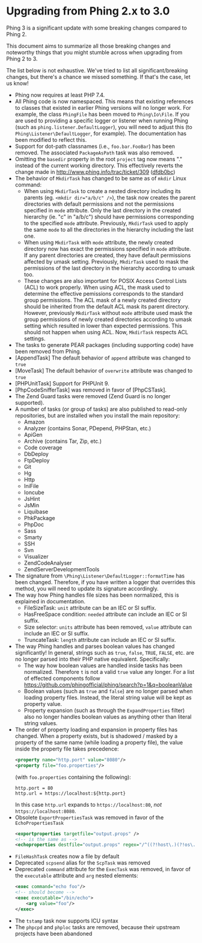 Upgrading from Phing 2.x to 3.0
===============================

Phing 3 is a significant update with some breaking changes compared to Phing 2.

This document aims to summarize all those  breaking changes and noteworthy things
that you might stumble across when upgrading from Phing 2 to 3.

The list below is not exhaustive. We've tried to list all significant/breaking changes,
but there's a chance we missed something. If that's the case,
let us know!

* Phing now requires at least PHP 7.4.
* All Phing code is now namespaced. This means that existing references to classes
  that existed in earlier Phing versions will no longer work. For example, the
  class `PhingFile` has been moved to `Phing\Io\File`. If you are used to providing
  a specific logger or listener when running Phing (such as `phing.listener.DefaultLogger`),
  you will need to adjust this (to `Phing\Listener\DefaultLogger`, for example).
  The documentation has been modified to reflect this.
* Support for dot-path classnames (i.e., `foo.bar.FooBar`) has been removed. The
  associated `PackageAsPath` task was also removed.
* Omitting the `basedir` property in the root `project` tag now means "." instead
  of the current working directory. This effectively reverts the change made in 
  http://www.phing.info/trac/ticket/309 ([dfdb0bc](https://github.com/phingofficial/phing/commit/dfdb0bc8095db18284de364b421d320be3c1b6fb))
* The behavior of `MkdirTask` has changed to be same as of `mkdir` Linux command:
  * When using `MkdirTask` to create a nested directory including its parents
    (eg. `<mkdir dir="a/b/c" />`), the task now creates the parent directories
    with default permissions and not the permissions specified in `mode` attribute.
    Only the last directory in the created hierarchy (ie. "c" in "a/b/c") should
    have permissions corresponding to the specified `mode` attribute. 
    Previously, `MkdirTask` used to apply the same `mode` to all the directories
    in the hierarchy including the last one.
  * When using `MkdirTask` with `mode` attribute, the newly created directory
    now has exact the permissions specified in `mode` attribute. If any parent
    directories are created, they have default permissions affected by umask
    setting. Previously, `MkdirTask` used to mask the permissions of the last
    directory in the hierarchy according to umask too.
  * These changes are also important for POSIX Access Control Lists (ACL) to work
    properly. When using ACL, the mask used to determine the effective pemissions
    corresponds to the standard group permissions. The ACL mask of a newly
    created directory should be inherited from the default ACL mask its parent
    directory. However, previously `MkdirTask` without `mode` attribute used
    mask the group permissions of newly created directories according to umask 
    setting which resulted in lower than expected permissions. This should not
    happen when using ACL. Now, `MkdirTask` respects ACL settings.
* The tasks to generate PEAR packages \(including supporting code\) have been removed from Phing.
* [AppendTask] The default behavior of `append` attribute was changed to `true`
* [MoveTask] The default behavior of `overwrite` attribute was changed to `true`
* [PHPUnitTask] Support for PHPUnit 9.
* [PhpCodeSnifferTask] was removed in favor of [PhpCSTask].
* The Zend Guard tasks were removed (Zend Guard is no longer supported).
* A number of tasks (or group of tasks) are also published to read-only repositories, but are
  installed when you install the main repository:
  * Amazon
  * Analyzer (contains Sonar, PDepend, PHPStan, etc.)
  * ApiGen
  * Archive (contains Tar, Zip, etc.)
  * Code coverage
  * DbDeploy
  * FtpDeploy
  * Git
  * Hg
  * Http
  * IniFile
  * Ioncube
  * JsHint
  * JsMin
  * Liquibase
  * PhkPackage
  * PhpDoc
  * Sass
  * Smarty
  * SSH
  * Svn
  * Visualizer
  * ZendCodeAnalyser
  * ZendServerDevelopmentTools
* The signature from `\Phing\Listener\DefaultLogger::formatTime` has been changed. Therefore, if you have written a
  logger that overrides this method, you will need to update its signature accordingly.
* The way how Phing handles file sizes has been normalized, this is explained in documentation.
    * FileSizeTask: `unit` attribute can be an IEC or SI suffix.
    * HasFreeSpace condition: `needed` attribute can include an IEC or SI suffix.
    * Size selector: `units` attribute has been removed, `value` attribute can include an IEC or SI suffix.
    * TruncateTask: `length` attribute can include an IEC or SI suffix.
* The way Phing handles and parses boolean values has changed significantly! In general, strings such as `true`, `false`, `TRUE`, `FALSE`, etc. 
  are no longer parsed into their PHP native equivalent. Specifically:
  * The way how boolean values are handled inside tasks has been normalized. Therefore `t` is not a valid `true` value any longer.
    For a list of effected components follow https://github.com/phingofficial/phing/search?p=1&q=booleanValue
  * Boolean values (such as `true` and `false`) are no longer parsed when loading property files. Instead, the literal string value
    will be kept as property value.
  * Property expansion (such as through the `ExpandProperties` filter) also no longer handles boolean values as anything other
    than literal string values.
* The order of property loading and expansion in property files has changed. When a property exists, but is shadowed / masked by a property of the same name
  (while loading a property file), the value inside the property file takes precedence:
    ```xml
    <property name="http.port" value="8080"/>
    <property file="foo.properties"/>
    ```
  (with `foo.properties` containing the following):
    ```properties
    http.port = 80
    http.url = https://localhost:${http.port}
    ```
  In this case `http.url` expands to `https://localhost:80`,  _not_ `https://localhost:8080`.
* Obsolete `ExportPropertiesTask` was removed in favor of the `EchoPropertiesTask`
    ```xml
    <exportproperties targetfile="output.props" />
    <!-- is the same as -->
    <echoproperties destfile="output.props" regex="/^((?!host\.)(?!os\.)(?!env\.)(?!phing\.)(?!php\.)(?!line\.)(?!user\.)[\s\S])*$/"/>
    ```
* `FileHashTask` creates now a file by default
* Deprecated `scpsend` alias for the `ScpTask` was removed
* Deprecated `command` attribute for the `ExecTask` was removed, in favor of the `executable` attribute and `arg` nested elements:
    ```xml
    <exec command="echo foo"/>
    <!-- should become -->
    <exec executable="/bin/echo">
        <arg value="foo"/>
    </exec>
    ```
* The `tstamp` task now supports ICU syntax 
* The `phpcpd` and `phploc` tasks are removed, because their upstream projects have been abandoned
